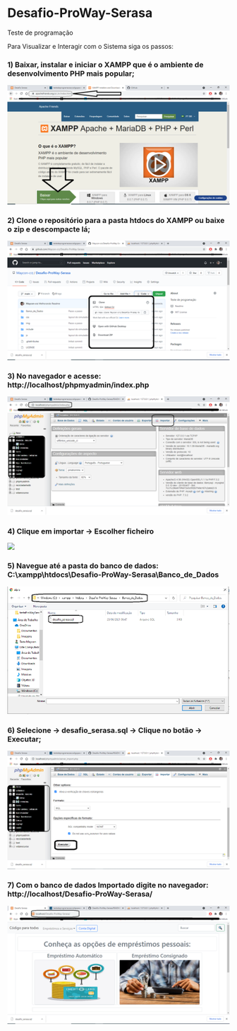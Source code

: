 # Desafio-ProWay-Serasa
 Teste de programação

 Para Visualizar e Interagir com o Sistema siga os passos:

 <h3> 1) Baixar, instalar e iniciar o XAMPP que é o ambiente de desenvolvimento PHP mais popular;</h3>
 <img src='img/baixando_xampp.PNG'/>
 <h3> 2) Clone o repositório para a pasta htdocs do XAMPP ou baixe o zip e descompacte lá;</h3>
 <img src='img/clonando.PNG'/>
 <h3> 3) No navegador e acesse: http://localhost/phpmyadmin/index.php </h3>
 <img src='img/dois.PNG'/>
 <h3> 4) Clique em importar -> Escolher ficheiro </h3>
 <img src='img/tres.PNG'/>
 <h3> 5) Navegue até a pasta do banco de dados: C:\xampp\htdocs\Desafio-ProWay-Serasa\Banco_de_Dados</h3>
 <img src='img/quatro.PNG'/>
 <h3> 6) Selecione -> desafio_serasa.sql -> Clique no botão -> Executar;</h3>
 <img src='img/cinco.PNG'/>
 <h3> 7) Com o banco de dados Importado digite no navegador: http://localhost/Desafio-ProWay-Serasa/</h3>
 <img src='img/seis.PNG'/>
